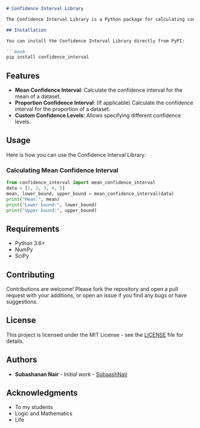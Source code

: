 ```markdown
# Confidence Interval Library

The Confidence Interval Library is a Python package for calculating confidence intervals for various statistical metrics. This library simplifies the process of estimating the confidence intervals around a sample mean, proportion, or other statistical estimates.

## Installation

You can install the Confidence Interval Library directly from PyPI:

```bash
pip install confidence_interval

```

## Features

- **Mean Confidence Interval**: Calculate the confidence interval for the mean of a dataset.
- **Proportion Confidence Interval**: (If applicable) Calculate the confidence interval for the proportion of a dataset.
- **Custom Confidence Levels**: Allows specifying different confidence levels.

## Usage

Here is how you can use the Confidence Interval Library:

### Calculating Mean Confidence Interval

```python
from confidence_interval import mean_confidence_interval
data = [1, 2, 3, 4, 5]
mean, lower_bound, upper_bound = mean_confidence_interval(data)
print("Mean:", mean)
print("Lower bound:", lower_bound)
print("Upper bound:", upper_bound)
```

## Requirements

- Python 3.6+
- NumPy
- SciPy

## Contributing

Contributions are welcome! Please fork the repository and open a pull request with your additions, or open an issue if you find any bugs or have suggestions.

## License

This project is licensed under the MIT License - see the [LICENSE](LICENSE) file for details.

## Authors

- **Subashanan Nair** - *Initial work* - [SubaashNair](https://github.com/SubaashNair)

## Acknowledgments

- To my students
- Logic and Mathematics
- Life
```

